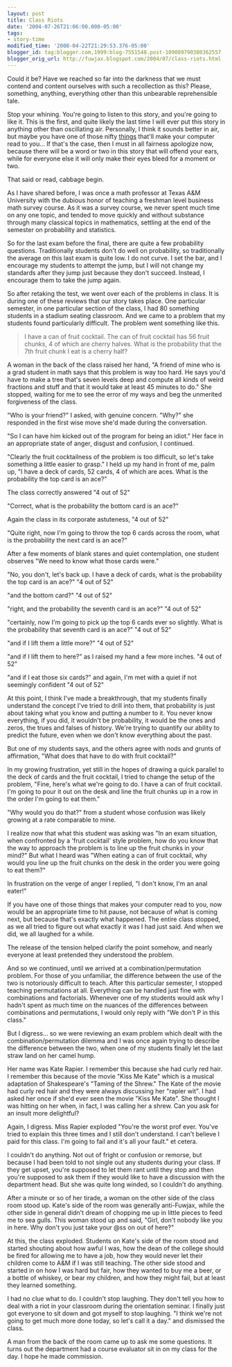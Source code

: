 ```yaml
---
layout: post
title: Class Riots
date: '2004-07-26T21:06:00.000-05:00'
tags:
- story-time
modified_time: '2008-04-22T21:29:53.376-05:00'
blogger_id: tag:blogger.com,1999:blog-7551548.post-109089790380362557
blogger_orig_url: http://fuwjax.blogspot.com/2004/07/class-riots.html
---
```


Could it be?  Have we reached so far into the darkness that we must contend and content ourselves with such a recollection as this?  Please, something, anything, everything other than this unbearable reprehensible tale.

Stop your whining.  You're going to listen to this story, and you're going to like it.  This is the first, and quite likely the last time I will ever put this story in anything other than oscillating air.  Personally, I think it sounds better in air, but maybe you have one of those nifty [things](http://www.research.att.com/projects/tts/demo.html) that'll make your computer read to you...  If that's the case, then I must in all fairness apologize now, because there will be a word or two in this story that will offend your ears, while for everyone else it will only make their eyes bleed for a moment or two.

That said or read, cabbage begin.

As I have shared before, I was once a math professor at Texas A&M University with the dubious honor of teaching a freshman level business math survey course.  As it was a survey course, we never spent much time on any one topic, and tended to move quickly and without substance through many classical topics in mathematics, settling at the end of the semester on probability and statistics.

So for the last exam before the final, there are quite a few probability questions.  Traditionally students don't do well on probability, so traditionally the average on this last exam is quite low.  I do not curve.  I set the bar, and I encourage my students to attempt the jump, but I will not change my standards after they jump just because they don't succeed.  Instead, I encourage them to take the jump again.

So after retaking the test, we went over each of the problems in class.  It is during one of these reviews that our story takes place.  One particular semester, in one particular section of the class, I had 80 something students in a stadium seating classroom.  And we came to a problem that my students found particularly difficult.  The problem went something like this.

> I have a can of fruit cocktail.  The can of fruit cocktail has 56 fruit chunks, 4 of which are cherry halves.  What is the probability that the 7th fruit chunk I eat is a cherry half?

A woman in the back of the class raised her hand, "A friend of mine who is a grad student in math says that this problem is way too hard.  He says you'd have to make a tree that's seven levels deep and compute all kinds of weird fractions and stuff and that it would take at least 45 minutes to do."  She stopped, waiting for me to see the error of my ways and beg the unmerited forgiveness of the class.

"Who is your friend?" I asked, with genuine concern.  "Why?" she responded in the first wise move she'd made during the conversation.

"So I can have him kicked out of the program for being an idiot."  Her face in an appropriate state of anger, disgust and confusion, I continued.

"Clearly the fruit cocktailness of the problem is too difficult, so let's take something a little easier to grasp."  I held up my hand in front of me, palm up, "I have a deck of cards, 52 cards, 4 of which are aces.  What is the probability the top card is an ace?" 

The class correctly answered "4 out of 52"

"Correct, what is the probability the bottom card is an ace?"

Again the class in its corporate astuteness, "4 out of 52"

"Quite right, now I'm going to throw the top 6 cards across the room, what is the probability the next card is an ace?"

After a few moments of blank stares and quiet contemplation, one student observes "We need to know what those cards were."

"No, you don't, let's back up.  I have a deck of cards, what is the probability the top card is an ace?"  "4 out of 52" 

"and the bottom card?" "4 out of 52"

"right, and the probability the seventh card is an ace?"  "4 out of 52"

"certainly, now I'm going to pick up the top 6 cards ever so slightly.  What is the probability that seventh card is an ace?"  "4 out of 52"

"and if I lift them a little more?"  "4 out of 52"

"and if I lift them to here?" as I raised my hand a few more inches.  "4 out of 52"

"and if I eat those six cards?"  and again, I'm met with a quiet if not seemingly confident "4 out of 52"

At this point, I think I've made a breakthrough, that my students finally understand the concept I've tried to drill into them, that probability is just about taking what you know and putting a number to it.   You never know everything, if you did, it wouldn't be probability, it would be the ones and zeros, the trues and falses of history.  We're trying to quantify our ability to predict the future, even when we don't know everything about the past.

But one of my students says, and the others agree with nods and grunts of affirmation, "What does that have to do with fruit cocktail?"

In my growing frustration, yet still in the hopes of drawing a quick parallel to the deck of cards and the fruit cocktail, I tried to change the setup of the problem, "Fine, here's what we're going to do.  I have a can of fruit cocktail.  I'm going to pour it out on the desk and line the fruit chunks up in a row in the order I'm going to eat them."

"Why would you do that?" from a student whose confusion was likely growing at a rate comparable to mine.

I realize now that what this student was asking was "In an exam situation, when confronted by a 'fruit cocktail' style problem, how do you know that the way to approach the problem is to line up the fruit chunks in your mind?"  But what I heard was "When eating a can of fruit cocktail, why would you line up the fruit chunks on the desk in the order you were going to eat them?"

In frustration on the verge of anger I replied, "I don't know, I'm an anal eater!"

If you have one of those things that makes your computer read to you, now would be an appropriate time to hit pause, not because of what is coming next, but because that's exactly what happened.  The entire class stopped, as we all tried to figure out what exactly it was I had just said.  And when we did, we all laughed for a while.

The release of the tension helped clarify the point somehow, and nearly everyone at least pretended they understood the problem.

And so we continued, until we arrived at a combination/permutation problem.  For those of you unfamiliar, the difference between the use of the two is notoriously difficult to teach.  After this particular semester, I stopped teaching permutations at all.  Everything can be handled just fine with combinations and factorials.  Whenever one of my students would ask why I hadn't spent as much time on the nuances of the differences between combinations and permutations, I would only reply with "We don't P in this class."

But I digress... so we were reviewing an exam problem which dealt with the combination/permutation dilemma and I was once again trying to describe the difference between the two, when one of my students finally let the last straw land on her camel hump.

Her name was Kate Rapier.  I remember this because she had curly red hair.  I remember this because of the movie "Kiss Me Kate" which is a musical adaptation of Shakespeare's "Taming of the Shrew."  The Kate of the movie had curly red hair and they were always discussing her "rapier wit".  I had asked her once if she'd ever seen the movie "Kiss Me Kate".  She thought I was hitting on her when, in fact, I was calling her a shrew.  Can you ask for an insult more delightful?

Again, I digress.  Miss Rapier exploded "You're the worst prof ever.  You've tried to explain this three times and I still don't understand.  I can't believe I paid for this class.  I'm going to fail and it's all your fault." et cetera.

I couldn't do anything.  Not out of fright or confusion or remorse, but because I had been told to not single out any students during your class.  If they get upset, you're supposed to let them rant until they stop and then you're supposed to ask them if they would like to have a discussion with the department head.  But she was quite long winded, so I couldn't do anything.

After a minute or so of her tirade, a woman on the other side of the class room stood up.  Kate's side of the room was generally anti-Fuwjax, while the other side in general didn't dream of chopping me up in little pieces to feed me to sea gulls.  This woman stood up and said, "Girl, don't nobody like you in here.  Why don't you just take your @ss on out of here?"

At this, the class exploded.  Students on Kate's side of the room stood and started shouting about how awful I was, how the dean of the college should be fired for allowing me to have a job, how they would never let their children come to A&M if I was still teaching.  The other side stood and started in on how I was hard but fair, how they wanted to buy me a beer, or a bottle of whiskey, or bear my children, and how they might fail, but at least they learned something.

I had no clue what to do.  I couldn't stop laughing.  They don't tell you how to deal with a riot in your classroom during the orientation seminar.  I finally just got everyone to sit down and got myself to stop laughing.  "I think we're not going to get much more done today, so let's call it a day." and dismissed the class.

A man from the back of the room came up to ask me some questions.  It turns out the department had a course evaluator sit in on my class for the day.  I hope he made commission.

